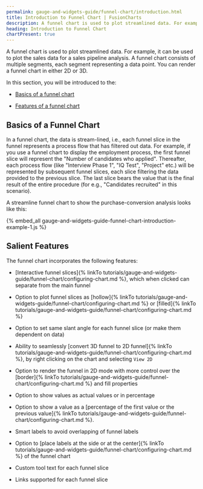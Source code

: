 ```yaml
---
permalink: gauge-and-widgets-guide/funnel-chart/introduction.html
title: Introduction to Funnel Chart | FusionCharts
description: A funnel chart is used to plot streamlined data. For example, it can be used to plot the sales data for a sales pipeline analysis.
heading: Introduction to Funnel Chart
chartPresent: true
---
```


A funnel chart is used to plot streamlined data. For example, it can be used to plot the sales data for a sales pipeline analysis. A funnel chart consists of multiple segments, each segment representing a data point. You can render a funnel chart in either 2D or 3D.

In this section, you will be introduced to the:

* <a href="/gauge-and-widgets-guide/funnel-chart/introduction.html#basics-of-a-funnel-chart">Basics of a funnel chart</a>

* <a href="/gauge-and-widgets-guide/funnel-chart/introduction.html#salient-features">Features of a funnel chart</a>

## Basics of a Funnel Chart

In a funnel chart, the data is stream-lined, i.e., each funnel slice in the funnel represents a process flow that has filtered out data. For example, if you use  a funnel chart to display the employment process, the first funnel slice will represent the "Number of candidates who applied". Thereafter, each process flow (like "Interview Phase 1", "IQ Test", "Project" etc.) will be represented by subsequent funnel slices, each slice filtering the data provided to the previous slice. The last slice bears the value that is the final result of the entire procedure (for e.g., "Candidates recruited" in this scenario).

A streamline funnel chart to show the purchase-conversion analysis looks like this:

{% embed_all gauge-and-widgets-guide-funnel-chart-introduction-example-1.js %}

## Salient Features

The funnel chart incorporates the following features:

* [Interactive funnel slices]{% linkTo tutorials/gauge-and-widgets-guide/funnel-chart/configuring-chart.md %}, which when clicked can separate from the main funnel

* Option to plot funnel slices as [hollow]{% linkTo tutorials/gauge-and-widgets-guide/funnel-chart/configuring-chart.md %} or [filled]{% linkTo tutorials/gauge-and-widgets-guide/funnel-chart/configuring-chart.md %}

* Option to set same slant angle for each funnel slice (or make them dependent on data)

* Ability to seamlessly [convert 3D funnel to 2D funnel]{% linkTo tutorials/gauge-and-widgets-guide/funnel-chart/configuring-chart.md %}, by right clicking on the chart and selecting `View 2D`

* Option to render the funnel in 2D mode with more control over the [border]{% linkTo tutorials/gauge-and-widgets-guide/funnel-chart/configuring-chart.md %} and fill properties

* Option to show values as actual values or in percentage

* Option to show a value as a [percentage of the first value or the previous value]{% linkTo tutorials/gauge-and-widgets-guide/funnel-chart/configuring-chart.md %}.

* Smart labels to avoid overlapping of funnel labels

* Option to [place labels at the side or at the center]{% linkTo tutorials/gauge-and-widgets-guide/funnel-chart/configuring-chart.md %} of the funnel chart

* Custom tool text for each funnel slice

* Links supported for each funnel slice